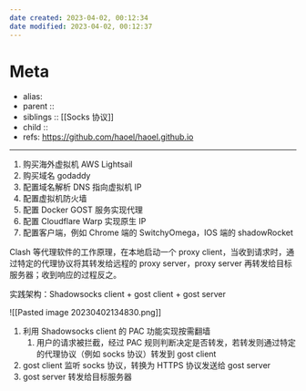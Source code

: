 ```yaml
---
date created: 2023-04-02, 00:12:34
date modified: 2023-04-02, 00:12:37
---
```


# Meta

- alias:
- parent ::
- siblings :: [[Socks 协议]]
- child ::
- refs: https://github.com/haoel/haoel.github.io

---

1. 购买海外虚拟机 AWS Lightsail
2. 购买域名 godaddy
3. 配置域名解析 DNS 指向虚拟机 IP
4. 配置虚拟机防火墙
5. 配置 Docker GOST 服务实现代理
6. 配置 Cloudflare Warp 实现原生 IP
7. 配置客户端，例如 Chrome 端的 SwitchyOmega，IOS 端的 shadowRocket

Clash 等代理软件的工作原理，在本地启动一个 proxy client，当收到请求时，通过特定的代理协议将其转发给远程的 proxy server，proxy server 再转发给目标服务器；收到响应的过程反之。

实践架构：Shadowsocks client + gost client + gost server

![[Pasted image 20230402134830.png]]

1. 利用 Shadowsocks client 的 PAC 功能实现按需翻墙
    1. 用户的请求被拦截，经过 PAC 规则判断决定是否转发，若转发则通过特定的代理协议（例如 socks 协议）转发到 gost client
2. gost client 监听 socks 协议，转换为 HTTPS 协议发送给 gost server
3. gost server 转发给目标服务器